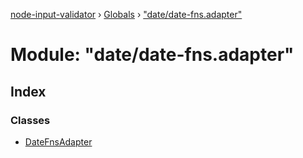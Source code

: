 [node-input-validator](../README.md) › [Globals](../globals.md) › ["date/date-fns.adapter"](_date_date_fns_adapter_.md)

# Module: "date/date-fns.adapter"

## Index

### Classes

* [DateFnsAdapter](../classes/_date_date_fns_adapter_.datefnsadapter.md)

